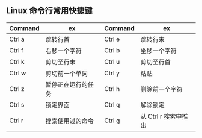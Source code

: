 ## Linux 命令行常用快捷键

| Command | ex                 | Command | ex                   |
| ------- | ------------------ | ------- | -------------------- |
| Ctrl a  | 跳转行首           | Ctrl e  | 跳转行末             |
| Ctrl f  | 右移一个字符       | Ctrl b  | 坐移一个字符         |
| Ctrl k  | 剪切至行末         | Ctrl u  | 剪切至行首           |
| Ctrl w  | 剪切前一个单词     | Ctrl y  | 粘贴                 |
| Ctrl z  | 暂停正在运行的任务 | Ctrl h  | 删除前一个字符       |
| Ctrl s  | 锁定界面           | Ctrl q  | 解除锁定             |
| Ctrl r  | 搜索使用过的命令   | Ctrl g  | 从 Ctrl r 搜索中推出 |

